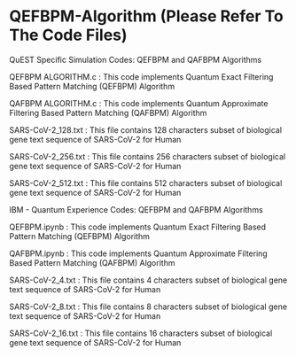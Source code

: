 # QEFBPM-Algorithm (Please Refer To The Code Files)

QuEST Specific Simulation Codes: QEFBPM and QAFBPM Algorithms

QEFBPM ALGORITHM.c : This code implements Quantum Exact Filtering Based Pattern Matching (QEFBPM) Algorithm

QAFBPM ALGORITHM.c : This code implements Quantum Approximate Filtering Based Pattern Matching (QAFBPM) Algorithm

SARS-CoV-2_128.txt : This file contains 128 characters subset of biological gene text sequence of SARS-CoV-2 for Human

SARS-CoV-2_256.txt : This file contains 256 characters subset of biological gene text sequence of SARS-CoV-2 for Human

SARS-CoV-2_512.txt : This file contains 512 characters subset of biological gene text sequence of SARS-CoV-2 for Human

IBM - Quantum Experience Codes: QEFBPM and QAFBPM Algorithms

QEFBPM.ipynb : This code implements Quantum Exact Filtering Based Pattern Matching (QEFBPM) Algorithm

QAFBPM.ipynb : This code implements Quantum Approximate Filtering Based Pattern Matching (QAFBPM) Algorithm

SARS-CoV-2_4.txt : This file contains 4 characters subset of biological gene text sequence of SARS-CoV-2 for Human

SARS-CoV-2_8.txt : This file contains 8 characters subset of biological gene text sequence of SARS-CoV-2 for Human

SARS-CoV-2_16.txt : This file contains 16 characters subset of biological gene text sequence of SARS-CoV-2 for Human

